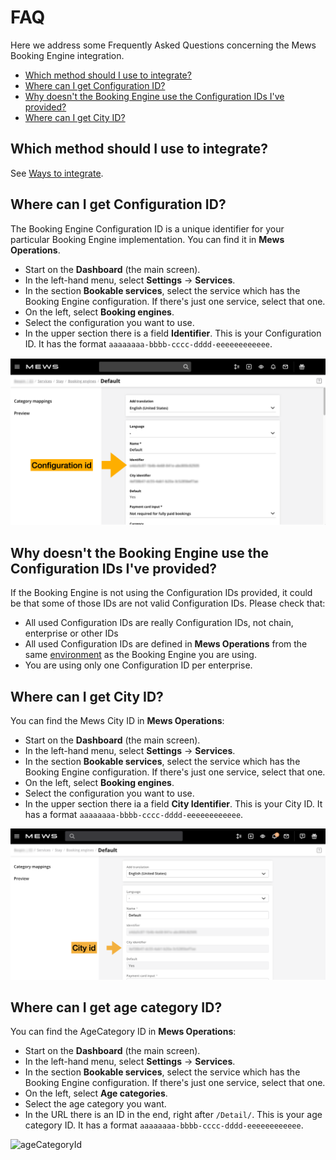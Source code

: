 # FAQ

Here we address some Frequently Asked Questions concerning the Mews Booking Engine integration.

* [Which method should I use to integrate?](#which-method-should-i-use-to-integrate)
* [Where can I get Configuration ID?](#where-can-i-get-configuration-id)
* [Why doesn't the Booking Engine use the Configuration IDs I've provided?](#why-doesnt-the-booking-engine-use-the-configuration-ids-ive-provided)
* [Where can I get City ID?](#where-can-i-get-city-id)

## Which method should I use to integrate?

See [Ways to integrate](ways-to-integrate.md).

## Where can I get Configuration ID?

The Booking Engine Configuration ID is a unique identifier for your particular Booking Engine implementation. You can find it in __Mews Operations__.

* Start on the **Dashboard** (the main screen).
* In the left-hand menu, select **Settings** -> **Services**.
* In the section **Bookable services**, select the service which has the Booking Engine configuration. If there's just one service, select that one.
* On the left, select **Booking engines**.
* Select the configuration you want to use.
* In the upper section there is a field **Identifier**. This is your Configuration ID. It has the format `aaaaaaaa-bbbb-cccc-dddd-eeeeeeeeeeee`.

![Configuration ID in Mews Operations](../.gitbook/assets/commander-configuration-id.png)

## Why doesn't the Booking Engine use the Configuration IDs I've provided?

If the Booking Engine is not using the Configuration IDs provided, it could be that some of those IDs are not valid Configuration IDs.
Please check that:

* All used Configuration IDs are really Configuration IDs, not chain, enterprise or other IDs
* All used Configuration IDs are defined in __Mews Operations__ from the same [environment](../booking-engine-api/guidelines/environments.md) as the Booking Engine you are using.
* You are using only one Configuration ID per enterprise.

## Where can I get City ID?

You can find the Mews City ID in __Mews Operations__:

* Start on the **Dashboard** (the main screen).
* In the left-hand menu, select **Settings** -> **Services**.
* In the section **Bookable services**, select the service which has the Booking Engine configuration. If there's just one service, select that one.
* On the left, select **Booking engines**.
* Select the configuration you want to use.
* In the upper section there ia a field **City Identifier**. This is your City ID. It has a format `aaaaaaaa-bbbb-cccc-dddd-eeeeeeeeeeee`.

![City ID in Mews Operations](../.gitbook/assets/commander-city-id.png)


## Where can I get age category ID?

You can find the AgeCategory ID in **Mews Operations**:

* Start on the **Dashboard** (the main screen).
* In the left-hand menu, select **Settings** -> **Services**.
* In the section **Bookable services**, select the service which has the Booking Engine configuration. If there's just one service, select that one.
* On the left, select **Age categories**.
* Select the age category you want.
* In the URL there is an ID in the end, right after `/Detail/`. This is your age category ID. It has a format `aaaaaaaa-bbbb-cccc-dddd-eeeeeeeeeeee`.

![ageCategoryId](https://github.com/MewsSystems/gitbook-booking-engine/assets/22661032/b5ad8f40-14d4-4239-b872-99bc3c4b45c7)
